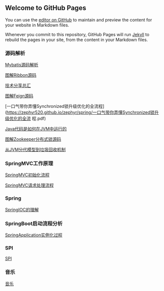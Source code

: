 ## Welcome to GitHub Pages

You can use the [editor on GitHub](https://github.com/zephyr520/zephyr/edit/master/index.md) to maintain and preview the content for your website in Markdown files.

Whenever you commit to this repository, GitHub Pages will run [Jekyll](https://jekyllrb.com/) to rebuild the pages in your site, from the content in your Markdown files.

### 源码解析
[Mybatis源码解析](https://zephyr520.github.io/zephyr/mybatis/mybatis.html)

[图解Ribbon源码](https://zephyr520.github.io/zephyr/spring/图解Ribbon源码.pdf)

[技术分享总汇](https://zephyr520.github.io/zephyr/spring/儒猿-技术分享总汇(2021.09.13).pdf)

[图解Feign源码](https://zephyr520.github.io/zephyr/spring/图解Feign源码-Feign是如何实现声明式调⽤的.pdf)

[⼀⼝⽓带你弄懂Synchronized锁升级优化的全流程](https://zephyr520.github.io/zephyr/spring/⼀⼝⽓带你弄懂Synchronized锁升级优化的全流 程.pdf)

[Java代码是如何在JVM中运⾏的](https://zephyr520.github.io/zephyr/spring/ava代码是如何在JVM中运⾏的.pdf)

[图解Zookeeper分布式锁源码](https://zephyr520.github.io/zephyr/spring/图解Zookeeper分布式锁源码-可重⼊锁的实现.pdf)

[从JVM分代模型到垃圾回收机制](https://zephyr520.github.io/zephyr/spring/从JVM分代模型到垃圾回收机制.pdf)

### SpringMVC工作原理
[SpringMVC初始化流程](https://zephyr520.github.io/zephyr/spring/springmvc-init-process.html)

[SpringMVC请求处理流程](https://zephyr520.github.io/zephyr/spring/springmvc-request-process.html)

### Spring
[SpringIOC的理解](https://zephyr520.github.io/zephyr/spring/spring-ioc-comprehension.html)

### SpringBoot启动流程分析
[SpringApplication实例化过程](https://zephyr520.github.io/zephyr/spring/SpringApplication类的初始化流程分析.html)

### SPI
[SPI](https://zephyr520.github.io/zephyr/java/java-spi.html)

### 音乐
[音乐](https://zephyr520.github.io/zephyr/music.html)
